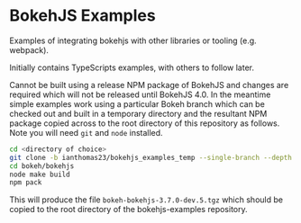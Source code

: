# BokehJS Examples

Examples of integrating bokehjs with other libraries or tooling (e.g. webpack).

Initially contains TypeScripts examples, with others to follow later.

Cannot be built using a release NPM package of BokehJS and changes are required which will not be
released until BokehJS 4.0. In the meantime simple examples work using a particular Bokeh branch
which can be checked out and built in a temporary directory and the resultant NPM package copied
across to the root directory of this repository as follows. Note you will need `git` and `node`
installed.

```bash
cd <directory of choice>
git clone -b ianthomas23/bokehjs_examples_temp --single-branch --depth 1 git@github.com:bokeh/bokeh.git
cd bokeh/bokehjs
node make build
npm pack
```

This will produce the file `bokeh-bokehjs-3.7.0-dev.5.tgz` which should be copied to the root
directory of the bokehjs-examples repository.
